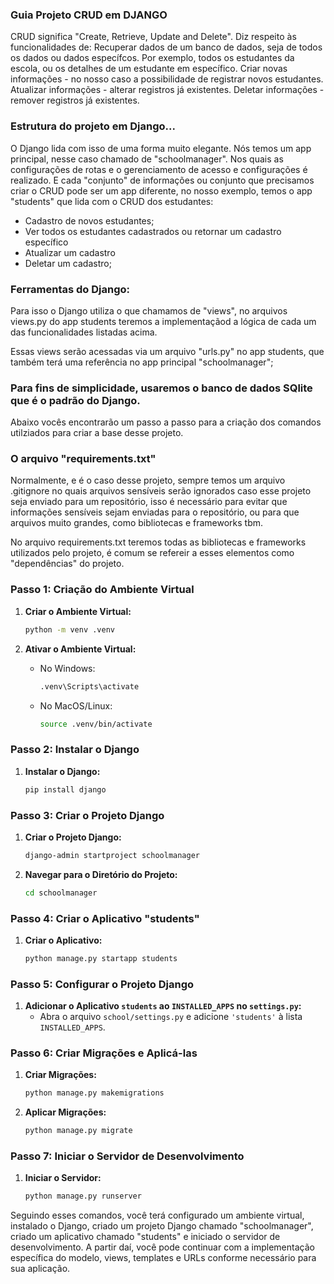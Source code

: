 ### Guia Projeto CRUD em DJANGO
CRUD significa "Create, Retrieve, Update and Delete".
Diz respeito às funcionalidades de:
Recuperar dados de um banco de dados, seja de todos os dados ou dados específcos.
Por exemplo, todos os estudantes da escola, ou os detalhes de um estudante em específico.
Criar novas informações - no nosso caso a possibilidade de registrar novos estudantes.
Atualizar informações - alterar registros já existentes.
Deletar informações - remover registros já existentes.

### Estrutura do projeto em Django... 

O Django lida com isso de uma forma muito elegante. 
Nós temos um app principal, nesse caso chamado de "schoolmanager".
Nos quais as configurações de rotas e o gerenciamento de acesso e configurações é realizado.
E cada "conjunto" de informações ou conjunto que precisamos criar o CRUD pode ser um app diferente,
no nosso exemplo, temos o app "students" que lida com o CRUD dos estudantes:
- Cadastro de novos estudantes;
- Ver todos os estudantes cadastrados ou retornar um cadastro específico
- Atualizar um cadastro
- Deletar um cadastro;

### Ferramentas do Django: 
Para isso o Django utiliza o que chamamos de "views", no arquivos views.py do app students teremos a implementaçãod a lógica de cada um das funcionalidades listadas acima.

Essas views serão acessadas via um arquivo "urls.py" no app students, que também terá uma referência no app principal "schoolmanager";


### Para fins de simplicidade, usaremos o banco de dados SQlite que é o padrão do Django.
Abaixo vocês encontrarão um passo a passo para a criação dos comandos utilziados para criar a base desse projeto.

### O arquivo "requirements.txt"
Normalmente, e é o caso desse projeto, sempre temos um arquivo .gitignore no quais arquivos sensíveis serão ignorados caso esse projeto seja enviado para um repositório, isso é necessário para evitar que informações sensíveis sejam enviadas para o repositório, ou para que arquivos muito grandes, como bibliotecas e frameworks tbm. 

No arquivo requirements.txt teremos todas as bibliotecas e frameworks utilizados pelo projeto, é comum se refereir a esses elementos como "dependências" do projeto.

### Passo 1: Criação do Ambiente Virtual

1. **Criar o Ambiente Virtual:**
   ```bash
   python -m venv .venv
   ```

2. **Ativar o Ambiente Virtual:**
   - No Windows:
     ```bash
     .venv\Scripts\activate
     ```
   - No MacOS/Linux:
     ```bash
     source .venv/bin/activate
     ```

### Passo 2: Instalar o Django

1. **Instalar o Django:**
   ```bash
   pip install django
   ```

### Passo 3: Criar o Projeto Django

1. **Criar o Projeto Django:**
   ```bash
   django-admin startproject schoolmanager
   ```

2. **Navegar para o Diretório do Projeto:**
   ```bash
   cd schoolmanager
   ```

### Passo 4: Criar o Aplicativo "students"

1. **Criar o Aplicativo:**
   ```bash
   python manage.py startapp students
   ```

### Passo 5: Configurar o Projeto Django

1. **Adicionar o Aplicativo `students` ao `INSTALLED_APPS` no `settings.py`:**
   - Abra o arquivo `school/settings.py` e adicione `'students'` à lista `INSTALLED_APPS`.

### Passo 6: Criar Migrações e Aplicá-las

1. **Criar Migrações:**
   ```bash
   python manage.py makemigrations
   ```

2. **Aplicar Migrações:**
   ```bash
   python manage.py migrate
   ```

### Passo 7: Iniciar o Servidor de Desenvolvimento

1. **Iniciar o Servidor:**
   ```bash
   python manage.py runserver
   ```

Seguindo esses comandos, você terá configurado um ambiente virtual, instalado o Django, criado um projeto Django chamado "schoolmanager", criado um aplicativo chamado "students" e iniciado o servidor de desenvolvimento. A partir daí, você pode continuar com a implementação específica do modelo, views, templates e URLs conforme necessário para sua aplicação.